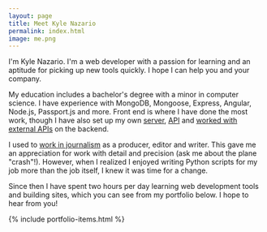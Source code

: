 ```yaml
---
layout: page
title: Meet Kyle Nazario
permalink: index.html
image: me.png
---
```


I'm Kyle Nazario. I'm a web developer with a passion for learning and an aptitude for picking up new tools quickly. I hope I can help you and your company. 

My education includes a bachelor's degree with a minor in computer science. I have experience with MongoDB, Mongoose, Express, Angular, Node.js, Passport.js and more. Front end is where I have done the most work, though I have also set up my own [server](https://github.com/kyle-n/dragon-collector/blob/master/db-code/server.js), [API](https://github.com/kyle-n/dragon-collector/tree/master/db-code/routers) and [worked with external APIs](https://github.com/kyle-n/backlogged/blob/master/backlogged-code/giantbomb.js) on the backend. 

I used to [work in journalism](./about-me.html) as a producer, editor and writer. This gave me an appreciation for work with detail and precision (ask me about the plane "crash"!). However, when I realized I enjoyed writing Python scripts for my job more than the job itself, I knew it was time for a change. 

Since then I have spent two hours per day learning web development tools and building sites, which you can see from my portfolio below. I hope to hear from you!

{% include portfolio-items.html %}